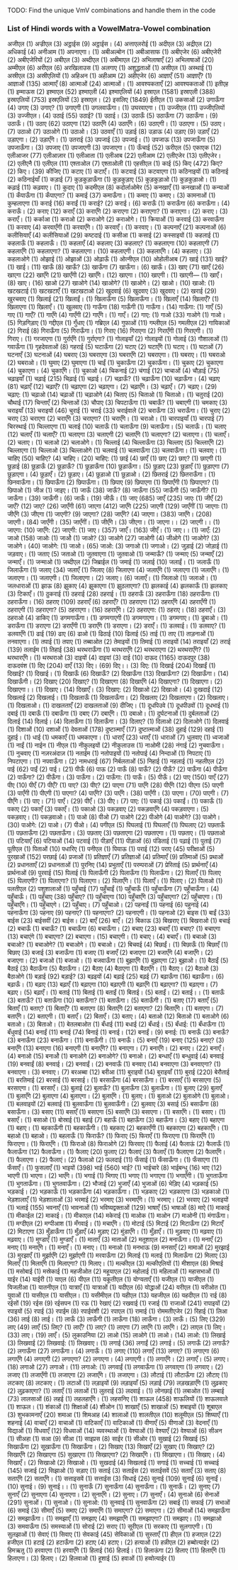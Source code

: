 TODO: Find the unique VmV combinations and handle them in the code

### List of Hindi words with a VowelMatra-Vowel combination
अजीएल (1)
अज्रीएल (3)
अट्ठाईस (9)
अट्ठाईस। (4)
अत्ताएलरोई (1)
अदीएल (3)
अद्रीएल (2)
अधिकाई (4)
अनीआम (1)
अपनाएगा। (1)
अबीअल्बोन (1)
अबीआसाफ (1)
अबीएजेर (6)
अबीएजेरी (2)
अबीएजेरियों (2)
अबीएल (3)
अब्दीएल (1)
अबीमाएल (2)
अभिलाषाएँ (2)
अभिलाषाओं (20)
अम्मीएल (6)
अरीएल (6)
अरखिलाउस (1)
अलगाए (1)
अशुद्धताओं (1)
असीएल (1)
अस्थाई (1)
अस्रीएल (3)
अस्रीएलियों (1)
अहिअन (1)
अहीआम (2)
अहीएजेर (6)
आज्ञाएँ (51)
आज्ञाएँ? (1)
आज्ञाओं (135)
आत्माएँ (8)
आत्माओं (24)
आत्माओं। (1)
आवश्यकताएँ (2)
आवश्यकताओं (1)
इतीएह (1)
इम्माऊस (2)
इश्माएल (52)
इश्माएली (4)
इश्माएलियों (4)
इस्राएल (1581)
इस्राएली (388)
इस्राएलियों (753)
इस्रएलियों (3)
इस्राएल। (2)
इसलिए (1849)
ईतीएल (1)
उकसाओं (2)
उगाऊँगा (4)
उगाए (3)
उगाए? (1)
उगाएगी (1)
उगलवाऊँगा। (1)
उघरवाएगा। (1)
उज्जीएल (11)
उज्जीएलियों (3)
उज्जीएल। (4)
उठाई (55)
उठाई? (1)
उठाई। (3)
उठाऊँ (5)
उठाऊँगा (7)
उठाऊँगा। (9)
उठाऊँ। (1)
उठाए (62)
उठाएगा (12)
उठाएँगे (4)
उठाएँगे। (6)
उठाएगी। (1)
उठाएगा। (5)
उठाए। (7)
उठाओ (7)
उठाओगे (1)
उठाओ। (3)
उठवाएँ (1)
उड़ाई (8)
उड़ाऊ (4)
उड़ाए (9)
उड़ाएँ (2)
उड़ाएगा। (2)
उड़ाएँगे। (1)
उतराई (3)
उपजाई (3)
उपजाई। (1)
उपजाऊ (13)
उपजाऊँगा (5)
उपजाऊँगा। (3)
उपजाए (1)
उपजाएगी (3)
उपजाएगा। (1)
ऊँचाई (52)
ऊरीएल (5)
एकाएक (12)
एलीआजर (77)
एलीआज़ार (1)
एलीआता (1)
एलीआब (22)
एलीआम (2)
एलीएजेर (13)
एलीएजेर। (2)
एलीएनै (1)
एलीएल (11)
एश्‍ताओल (7)
एश्‍ताओली (1)
एहसीएल (1)
काई (5)
किए (472)
किए? (2)
किए। (39)
कीजिए (1)
कटाए (1)
कटाएँ। (1)
कटवाई (3)
कटवाएगा (1)
कठिनाइयों (1)
कठिनाई (2)
कठिनाईयाँ (1)
कड़ाई (7)
कुड़कुड़ाऊँगा (1)
कुड़कुड़ाए (5)
कुड़कुड़ाओ (1)
कुड़कुड़ाओ। (1)
कढ़ाई (11)
कढ़वाए। (1)
कुदाए (1)
कदमीएल (8)
कदोर्लाओमेर (5)
कनखाएँ (1)
कनखाओं (1)
कन्याओं (1)
कँपाऊँगा (1)
कँपाएगा? (1)
कमाई (37)
कमाऊँगा। (1)
कमाए (1)
कमाए। (3)
कामनाओं (1)
कुम्हलाएगा (1)
कराई (16)
कराईं (1)
कराई? (2)
कराई। (6)
कराऊँ (1)
कराऊँगा (6)
कराऊँगा। (4)
कराऊँ। (2)
कराए (12)
कराएँ (3)
कराएँगे (2)
कराएगा (2)
कराएगा? (1)
कराएगा। (2)
कराए। (3)
कराएँ। (1)
कर्काआ (1)
कराओ (2)
कराओगे (2)
कराओगे। (1)
क्रियाओं (1)
करवाई (3)
करवाऊँगा (1)
करवाए (4)
करवाएँगी (1)
करवाएँगे। (1)
करवाएँ। (1)
करवाए। (1)
कल्पनाएँ (21)
कल्पनाओं (6)
कलीसियाएँ (4)
कलीसियाओं (29)
कष्टदाई (1)
कसीआ (1)
कसाई (2)
कस्साइयों (1)
कहलाई (1)
कहलाऊँ (1)
कहलाऊँ। (1)
कहलाएँ (4)
कहलाए (3)
कहलाए? (1)
कहलाएगा (10)
कहलाएगी (7)
कहलाएँगे (1)
कहलाएगा? (1)
कहलाएगा। (10)
कहलाएगी। (3)
कहलाएँगे। (4)
कहलाए। (3)
कहलाओगे (1)
ओझाई (1)
ओझाओं (3)
ओढ़ाऊँ (1)
ओत्नीएल (10)
ओहोलीआब (7)
खाई (131)
खाई? (1)
खाई। (11)
खाऊँ (8)
खाऊँ? (3)
खाऊँगा (7)
खाऊँगा। (6)
खाऊँ। (3)
खाए (71)
खाएँ (26)
खाएगा (22)
खाएँगे (21)
खाएँगी (2)
खाएँगे। (12)
खाएगा। (10)
खाएगी। (1)
खाएगी— (1)
खाएँ। (8)
खाए। (16)
खाओ (27)
खाओगे (14)
खाओगे? (1)
खाओगे। (2)
खाओ। (10)
खाओ: (1)
खटखटाई (1)
खटखटाएँ (1)
खटखटाओ (2)
खुदवाई (6)
खुदवाए (3)
खुदवाए। (2)
खराई (29)
खुरचवाए (1)
खिलाई (21)
खिलाईं। (1)
खिलाऊँगा (5)
खिलाऊँगा। (1)
खिलाएँ (14)
खिलाएँ? (1)
खिलाएगा (1)
खिलाएँ। (1)
खुलवाए (1)
गाऊँगा (18)
गाऊँगी (1)
गाऊँगा। (14)
गाऊँगा: (1)
गाएँ (5)
गाए (1)
गाएँ? (1)
गाएँगे (4)
गाएँगी (2)
गाएँगे। (1)
गाएँ। (2)
गाए: (1)
गाओ (33)
गाओगे (1)
गाओ। (5)
गिड़गिड़ाए (1)
गद्दीएल (1)
गुँधाए (1)
गब्रिएल (4)
गुफाओं (11)
गम्लीएल (5)
गमलीएल (2)
गायिकाओं (2)
गिराई (8)
गिराऊँगा (5)
गिराऊँगा। (1)
गिराए (16)
गिराएगा (2)
गिराएँगी (1)
गिराएगी। (1)
गिराए। (1)
गरजाएगा (1)
गुर्राएँगे (1)
गुर्राएगा? (1)
गोलाइयाँ (2)
गोलाइयों (1)
गोलाई (3)
गौशालाओं (1)
गवाऊँगा (1)
गृहदेवताओं (8)
गहराई (5)
घटाऊँगा (2)
घटाए (2)
घटाएँगे (1)
घटाए। (1)
घटाओं (7)
घटनाएँ (3)
घटनाओं (4)
घबराए (3)
घबराएगा (3)
घबराएँगे (2)
घबराएगा। (1)
घबराए। (1)
घबराओ (2)
घबराओ। (1)
घुमाए (2)
घुमाएगा (1)
चाईं (1)
चुकाऊँगा (2)
चुकाऊँगा। (1)
चुकाए (2)
चुकाएगा (4)
चुकाएगा। (4)
चुकाएँगे। (1)
चुकाओ (4)
चिकनाई (2)
चंगाई (12)
चाचाओं (4)
चौड़ाई (75)
चढ़ाइयाँ (1)
चढ़ाई (215)
चिढ़ाई (1)
चढ़ाई। (7)
चढ़ाऊँ? (1)
चढ़ाऊँगा (10)
चढ़ाऊँगा। (4)
चढ़ाए (81)
चढ़ाएँ (12)
चढ़ाएँ? (1)
चढ़ाएगा (2)
चढ़ाएगा। (2)
चढ़ाएँगे। (3)
चढ़ाएँ। (7)
चढ़ाए। (29)
चढ़ाए: (1)
चढ़ाओ (14)
चढ़ाओं (1)
चढ़ाओगे (4)
चिताए (5)
चिताओ (1)
चिताओ। (1)
चतुराई (20)
चौथाई (17)
चिन्ताएँ (2)
चिन्ताओं (3)
चौपाए (3)
चिपटाऊँगा (1)
चबाऊँ? (1)
चबाएगी (1)
चमकाए (3)
चराइयाँ (13)
चराइयों (46)
चुराई (1)
चराई (33)
चराईवाले (2)
चराऊँगा (3)
चराऊँगा। (1)
चुराए (2)
चराए (3)
चराएगा (2)
चराएँगे (3)
चराएगा? (1)
चराएँगे। (1)
चराओ। (1)
चारपाइयाँ (1)
चारपाई (7)
चिरस्थाई (1)
चिल्‍लाएगा (1)
चलाई (10)
चलाऊँ (1)
चलाऊँगा (9)
चलाऊँगा। (5)
चलाऊँ। (1)
चलाए (12)
चलाएँ (1)
चलाएँ? (1)
चलाएगा (3)
चलाएगी (2)
चलाएँगे (1)
चलाएगा? (2)
चलाएगा। (1)
चलाएँ। (2)
चलाए। (1)
चलाओ (2)
चलाओगे। (1)
चिल्लाई (4)
चिल्लाऊँगा (3)
चिल्लाए (5)
चिल्लाएँगे (2)
चिल्लाएगा (1)
चिल्लाओ (3)
चिल्लाओगे (1)
चलवाई (1)
चलवाऊँगा (3)
चलवाऊँगा। (1)
चलवाए। (1)
चाहिए (50)
चाहिए? (4)
चाहिए। (20)
चाहिए: (1)
छाई (4)
छाएँ (1)
छाए (2)
छाए? (1)
छाएगी (1)
छुड़ाई (8)
छुड़ाऊँ (2)
छुड़ाऊँ? (1)
छुड़ाऊँगा (10)
छुड़ाऊँगा। (5)
छुड़ाए (23)
छुड़ाएँ (1)
छुड़ाएगा (7)
छुड़ाएगा। (4)
छुड़ाएँ। (2)
छुड़ाए। (4)
छुड़ाओ (1)
छुड़ाओ। (2)
छितराई (2)
छितराऊँगा। (1)
छिनवाऊँगा। (1)
छिपाऊँगा (2)
छिपाऊँगा। (1)
छिपाए (9)
छिपाएगा (1)
छिपाएँगी (1)
छिपाएगा? (1)
छिपाओ (1)
जीअ (1)
जाइए। (1)
जाऊँ (38)
जाऊँ? (8)
जाऊँगा (55)
जाऊँगी (5)
जाऊँगी? (1)
जाऊँगा। (39)
जाऊँगी। (6)
जाऊँ। (19)
जीऊँ। (1)
जाए (685)
जाएँ (235)
जाएः (1)
जीएँ (2)
जाएँ? (12)
जाए? (26)
जाएँगी (61)
जाएगा (412)
जाएँगे (225)
जाएगी (129)
जाएँगीं (1)
जाएगाः (1)
जीएँगे (3)
जीएगा (1)
जाएगी? (9)
जाएगा? (28)
जाएँगे? (4)
जाएगा। (383)
जाएँगे। (208)
जाएगी। (84)
जाएँगी। (35)
जाएँगीं। (1)
जीएँगे। (3)
जीएगा। (1)
जाएगा।। (2)
जाएगी।। (1)
जाएगा: (10)
जाएँगे: (2)
जाएगी: (1)
जाए। (357)
जाएँ। (163)
जीएँ। (1)
जाए।। (1)
जाएँ: (2)
जाओ (158)
जाओः (1)
जाओे (1)
जाओ? (3)
जाओगे (27)
जाओगी (4)
जीओगे (1)
जाओगे? (3)
जाओगे। (40)
जाओगे: (1)
जाओ। (65)
जाओ: (3)
जगाओ (1)
जगाओ। (2)
जुड़ाई (2)
जोड़ाई (1)
जड़वाए। (1)
जताए (5)
जताओ (1)
जुतवाएगा (1)
जुतवाओ (1)
जन्माऊँ? (1)
जन्माए (5)
जन्माएँ (2)
जन्माएँ। (1)
जन्माओ (1)
जब्दीएल (2)
जिब्राईल (1)
जमाई (1)
जलाई (10)
जलाईं। (1)
जलाऊँ (1)
जिलाऊँगा (1)
जलाए (34)
जलाएँ (1)
जिलाए (8)
जिलाएगा (4)
जलाएँगे (1)
जलाएगा (1)
जलाएँगे। (1)
जलाएगा। (1)
जलाएगी। (1)
जिलाएगा। (2)
जलाए। (6)
जलाएँ। (1)
जिलाओ (1)
जलाओ। (1)
जलधाराओं (1)
झाऊ (8)
झुकाए (4)
झुकाएगा (1)
झुठलाएगा? (1)
झलकाई (4)
झलकाऊँ (1)
झलकाए (3)
टिकाएँ। (1)
ठुकराई (1)
ठहराई (28)
ठहराई। (1)
ठहराऊँ (3)
ठहराऊँगा (18)
ठहराऊँगाः (1)
ठहराऊँगा। (16)
ठहराए (109)
ठहराएँ (6)
ठहराएँ? (1)
ठहराएगा (12)
ठहराएँगे (4)
ठहराएँगी (1)
ठहराएगी (1)
ठहराएगा? (5)
ठहराएगा। (16)
ठहराएँगे। (2)
ठहराएगा: (1)
ठहराए। (18)
ठहराएँ। (3)
ठहराओ (4)
डाकिए (1)
डगमगाऊँगा। (1)
डगमगाएगी (1)
डगमगाएगा। (1)
डगमगाए। (1)
डुबाओ। (1)
डराऊँगा (1)
डराएगा (2)
डराएँगी (1)
डराएँगे (1)
डराएगा। (2)
डराएँ। (1)
डलवाई। (1)
डलवाए? (1)
डलवाएँगे (1)
ढाई (19)
ढाए (6)
ढाओ (1)
ढिठाई (10)
ढिलाई (5)
ताई (1)
ताए (1)
ताड़नाओं (1)
तनवाएगा। (1)
तपाई (1)
तपाए (1)
तब्बाओत (2)
तेमाइयों (1)
तिमाई (1)
तराइयों (14)
तराइयाँ (2)
तराई (139)
तलाईम (1)
तिहाई (38)
थरथराऊँगा (1)
थरथराएँगे (2)
थरथराएगा (2)
थरथराएँगे? (1)
थरथारएँगे। (1)
थरथराओ (3)
दाइयों (4)
दाइयां (3)
दाई (10)
दाऊद (1165)
दाऊदपुर (38)
दाऊदवंश (1)
दिए (204)
दाएँ (13)
दिए। (69)
दिए।। (3)
दिए: (1)
दिखाई (204)
दिखाईं (1)
दिखाई? (1)
दिखाई। (1)
दिखाऊँ (6)
दिखाऊँ? (2)
दिखाऊँगा (13)
दिखाऊँगा? (2)
दिखाऊँगा। (14)
दिखाऊँगी। (2)
दिखाए (20)
दिखाए? (1)
दिखाएगा (8)
दिखाएँगे (4)
दिखाएगा? (1)
दिखाएगा। (2)
दिखाएगा।। (1)
दिखाए। (14)
दिखाएँ। (3)
दिखाए: (2)
दिखाओ (2)
दिखाओ। (4)
दुःखदाई (12)
दिखलाई (2)
दिखलाई। (1)
दिखलाऊँ (1)
दिखलाऊँगा। (2)
दिखलाए (2)
दिखलाएगा। (2)
दिखलाए। (1)
दिखलाओ। (1)
दाखलताएँ (2)
दाखलताओं (9)
दीजिए। (1)
दूधपिउवे (1)
दूधपीउवों (1)
दूधभाई (1)
दबाई (1)
दबाऊँ (1)
दबाऊँगा (1)
दबाए (7)
दबाएँगे। (1)
दबाओ। (1)
दुर्घटनाओं (1)
दुर्बलताओं (2)
दिलाई (14)
दिलाई। (4)
दिलाऊँगा (1)
दिलाऊँगा। (3)
दिलाए? (1)
दिलाओ (2)
दिलाओगे (1)
दिलवाई (1)
दिशाओं (10)
दशाओं (1)
देवताओं (178)
दुष्टात्माएँ (17)
दुष्टात्माओं (38)
दुहाई (129)
दहाई (1)
दुहाई। (1)
धाई (1)
धमकाएँ (1)
धमकाएगा। (1)
धाराएँ (23)
धराएँ (1)
धाराओं (7)
धुलवाए (1)
ध्वजाओं (1)
नाईं (1)
नाईन (1)
नीएल (1)
नीकुलइयों (2)
नीकुलाउस (1)
नाओमी (28)
नंगाई (2)
नुचवाऊँगा। (1)
नुचवाए (1)
नज़रअंदाज़ (1)
नताईम (1)
नतोपाइयों (1)
नतोपाई (4)
निन्दाओं (1)
निपटाए (1)
निपटाएगा। (1)
नपवाऊँगा। (2)
नामधराई (67)
निर्बलताओं (5)
निहाई (1)
नहलाई (1)
नहलीएल (2)
पाई (62)
पाईं (2)
पाई। (21)
पीऊँ (6)
पाऊ (2)
पाऊँ (8)
पाऊँ? (2)
पीऊँ? (2)
पाऊँगा (4)
पीऊँगा (2)
पाऊँगा? (2)
पीऊँगा। (3)
पाऊँगा। (2)
पाऊँगा: (1)
पाऊँ। (5)
पीऊँ। (2)
पाए (150)
पाएँ (27)
पीए (10)
पीएँ (7)
पीएँ? (1)
पाए? (3)
पीए? (2)
पाएगा (71)
पाएँगे (28)
पीएँगे (12)
पीएगा (5)
पाएगी (3)
पाएँगी (1)
पीएगी (1)
पाएगा? (4)
पाएँगे? (3)
पाएँगे। (38)
पाएँगी। (3)
पाएगा। (70)
पाएगी। (7)
पीएँगे। (1)
पाए। (71)
पाएँ। (29)
पीएँ। (3)
पीए। (7)
पाए: (1)
पकाई (3)
पकाईं। (1)
पकाऊँ (1)
पकाए (2)
पकाएँ (3)
पकाएँ। (1)
पकाओ (3)
पकड़वाए (2)
पकड़वाएँगे (4)
पकड़वाएगा। (5)
पकड़वाए। (1)
पकड़वाओ। (1)
पाओ (8)
पीओ (7)
पाओगे (22)
पीओगे (4)
पाओगे? (3)
पाओगे। (30)
पाओगे: (2)
पाओ। (7)
पीओ। (4)
पगीएल (5)
पिघलाई (1)
पिघलाएँ (1)
पिघलाए (2)
पछताऊँ (1)
पछताऊँगा (2)
पछताऊँगा। (3)
पछताए (3)
पछताएगा (2)
पछताएगा। (1)
पछताए। (1)
पछताओ (1)
पटियाएँ (6)
पटियाओं (14)
पटवाई (1)
पीड़ाएँ (11)
पीड़ाओं (6)
पंडिताई (1)
पढ़ाई (1)
पुताई (7)
पूतीएल (1)
पिताओं (10)
पधारिए (1)
पनीएल (1)
पियाऊ (1)
पराई (12)
पराए (45)
परीक्षाओं (5)
पुरखाओं (152)
परछाई (4)
प्रजाओं (1)
प्रतिज्ञाएँ (7)
प्रतिज्ञाओं (4)
प्रतिमाएँ (9)
प्रतिमाओं (5)
प्रथाओं (2)
प्रधानताएँ (2)
प्रधानताओं (1)
पुरनिए (14)
प्रभुताएँ (1)
परम्पराओं (7)
प्रेरिताई (5)
प्रार्थनाएँ (4)
प्रार्थनाओं (9)
पुरवाई (15)
पिलाई (1)
पिलाऊँगी (2)
पिलाऊँगा (1)
पिलाऊँगा। (2)
पिलाएँ (1)
पिलाए (5)
पिलाएगी? (1)
पिलाएगा? (1)
पिलाएगा। (2)
पिलाएँगे। (1)
पिलाएँ। (1)
पिलाए। (2)
पिलाओ (1)
पलतीएल (2)
पशुशालाओं (1)
पहुँचाई (17)
पहुँचाईं (1)
पहुँचाऊँ (1)
पहुँचाऊँगा (7)
पहुँचाऊँगा। (4)
पहुँचाऊँ। (1)
पहुँचाए (38)
पहुँचाए? (1)
पहुँचाएगा (10)
पहुँचाएँगे (3)
पहुँचाएगा? (2)
पहुँचाएगा। (1)
पहुँचाएँगे। (1)
पहुँचाएगे। (2)
पहुँचाए। (7)
पहुँचाओ। (2)
पहनाईं (1)
पहनाई (6)
पहुनाई (4)
पहनाऊँगा (3)
पहनाए (9)
पहनाए? (1)
पहनाएगा? (2)
पहनाएगी। (1)
पहनाओ (2)
बाइस (1)
बाईं (33)
बाईस (23)
बाईसवीं (2)
बाईस। (2)
बाएँ (26)
बाएँ। (2)
बिकाऊ (3)
बिखराए (1)
बिखराओ (1)
बचाई (2)
बचाऊँ (1)
बचाऊँ? (1)
बचाऊँगा (6)
बचाऊँगा। (2)
बचाए (23)
बचाएँ (1)
बचाए? (1)
बचाएगा (13)
बचाएंगे (1)
बचाएगा? (2)
बचाएगा। (15)
बचाएगी। (1)
बचाए। (4)
बचाएँ। (1)
बचाओ (3)
बचाओ? (1)
बचाओगे? (1)
बचाओगे। (1)
बचाओ। (2)
बिचवई (4)
बिछाईं। (1)
बिछाऊँ (1)
बिछाएँ (1)
बिछाए (3)
बजाई (3)
बजाऊँगा (1)
बजाए (1)
बजाएँ (2)
बजाएगा (2)
बजाएँगे (4)
बजाएँगे। (2)
बजाएगा। (2)
बजाओ (1)
बजाओ। (1)
बजवाऊँगा (1)
बुझाएँगे (1)
बुझाएगा (2)
बुझाओ। (1)
बैठाईं (5)
बैठाई (3)
बैठाऊँगा (5)
बैठाऊँगा। (2)
बैठाए (4)
बैठाएगा (1)
बैठाएँगे। (1)
बैठाए। (2)
बैठाओ (3)
बैठाओगे (1)
बड़ाई (92)
बड़ाई? (3)
बढ़इयों (4)
बढ़ाई (25)
बढ़ई (7)
बढ़ाऊँगा (16)
बढ़ाऊँगा। (6)
बढ़ाऊँ। (1)
बढ़ाए (13)
बढ़ाएँ (1)
बढ़ाएगा (10)
बढ़ाएगी (1)
बढ़ाएँगे (1)
बढ़ाएगा? (1)
बढ़ाएगा। (7)
बढ़ाए। (5)
बढ़ाएँ। (1)
बताई (11)
बिताई (1)
बताईं (1)
बिताई। (5)
बताईं। (2)
बताई।। (1)
बताऊँ (3)
बताऊँ? (1)
बताऊँगा (10)
बताऊँगा? (1)
बताऊँगा। (5)
बताऊँगी। (1)
बताए (17)
बताएँ (5)
बिताएँ (1)
बताए? (1)
बिताएँ? (1)
बताएगा (8)
बिताएँगे (2)
बताएगा? (2)
बिताएँगे। (1)
बताएगा। (7)
बताएँगे। (2)
बताएगी। (1)
बताएँ। (2)
बिताएँ। (3)
बताए। (4)
बताओ (12)
बिताओ (1)
बताओगे (6)
बताओ। (3)
बिताओ। (1)
बेतलबाओत (1)
बँधाई (11)
बधाई (2)
बँधाई। (5)
बँधाई: (1)
बँधाऊँगा (1)
बँधुवाई (14)
बनाईं (11)
बनाई (74)
बिनाई (1)
बनाई। (12)
बनाईं। (9)
बनाई: (1)
बनाऊँ (3)
बनाऊँ? (3)
बनाऊँगा (23)
बनाऊँगा। (11)
बनाऊँगी। (1)
बनाऊँ। (5)
बनाएँ (19)
बनाए (125)
बनाए? (3)
बनाएँगे (13)
बनाएगा (16)
बनाएगी (1)
बनाएँगे? (1)
बनाएगा। (7)
बनाएँगे। (2)
बनाए। (22)
बनाएँ। (4)
बनाओ (15)
बनाओे (1)
बनाओगे (2)
बनाओगे? (1)
बनाओ। (2)
बन्धाएँ (1)
बन्धुवाई (4)
बनवाई (19)
बनवाईं (8)
बनवाई। (2)
बनवाईं। (2)
बनवाऊँ (1)
बनवाए (14)
बनवाएगा (3)
बनवाएगा? (1)
बनवाएगा। (3)
बनवाए। (7)
बरअब्बा (12)
बरीआ (11)
बुराइयों (14)
बुराइयाँ (11)
बुराई (220)
बेरौताई (1)
बरतिमाई (2)
बरसाई (1)
बरसाई। (1)
बरसाऊँगा (4)
बरसाऊँगा। (1)
बरसाएँ (1)
बरसाएगा (5)
बरसाएगा। (1)
बरसाएँ। (3)
बुलाई (2)
बुलाऊँ? (1)
बुलाऊँगा (3)
बुलाऊँगा। (1)
बुलाए (29)
बुलाएँ (1)
बुलाएँगे (2)
बुलाएगा (4)
बुलाएगा। (2)
बुलाएँगे। (1)
बुलाए। (1)
बुलाओ (2)
बुलाओगे (1)
बुलाओ। (1)
बलवाइयों (2)
बलवाई (1)
बुलवाऊँगा (1)
बुलवाऊँगी। (2)
बुलवाए (3)
बसाई (5)
बसाऊँगा (8)
बसाऊँगा। (3)
बसाए (11)
बसाएँ (1)
बसाएगा (5)
बसाएँगे (3)
बसाएगा। (1)
बसाएँगे। (1)
बसाए। (1)
बसाएँ। (1)
बसाओ (1)
बोस्राई (1)
बहाई (7)
बहाऊँ (1)
बहाऊँगा (3)
बहाऊँगा। (3)
बहाए (1)
बहाएगा (1)
बहाए। (1)
बहकाऊँगी (1)
बहकाऊँगी। (1)
बहकाए (2)
बहकाएँगी (1)
बहकाएगा (2)
बहकाएँगे। (1)
बहाओ (1)
बहाओ। (1)
बहलाऊँ (1)
फिराऊँ? (1)
फिराए (5)
फिराएँ (1)
फिराएगा (1)
फिराएँगे (1)
फिराएगा। (1)
फिराएँगे। (1)
फिराओ (8)
फिराओगे (2)
फिरवाए (1)
फैलाई (4)
फैलाऊं (2)
फैलाऊँ (1)
फैलाऊँगा (12)
फैलाऊँगा। (1)
फैलाए (20)
फुलाए (2)
फैलाएं (3)
फैलाएँ (1)
फैलाएगा (2)
फैलाएँगे। (1)
फैलाएगा। (2)
फैलाएं। (2)
फैलाओ (2)
फलदाई (11)
फँसाई (1)
फँसाऊँगा। (1)
फँसाएगा (1)
फँसाएँ। (1)
फुसलाएँ (1)
भाइयों (398)
भाई (560)
भाई? (1)
भाईचारे (8)
भाईबन्धु (16)
भाए (12)
भाएगी (1)
भाएगा। (2)
भाएँगे। (1)
भगाई (1)
भिगाए (1)
भगाए (1)
भगाएगा (1)
भगाएँगी। (1)
भुगताऊँगा (1)
भुगताऊँगा। (1)
भुगतवाऊँगा। (2)
भौजाई (2)
भुजाएँ (4)
भुजाओं (6)
भेड़िए (4)
भड़काई (5)
भड़काई। (2)
भड़काऊँ (1)
भड़काऊँगा (4)
भड़काऊँगा। (1)
भड़काए (2)
भड़काएगा (3)
भड़काओ (1)
भेड़शालाएँ (1)
भेड़शालाओं (3)
भरमाई (2)
भरमाए (3)
भरमाएँगे। (1)
भरमाए। (2)
भरवाए (2)
भलाइयों (1)
भलाई (155)
भवनाएँ (1)
भावनाओं (1)
भविष्यद्वक्ताओं (129)
भाषाएँ (5)
भाषाओं (8)
माऐ (1)
माकाई (1)
मीकाईल (2)
माकाई। (1)
मीकाएल (14)
मकेराई (1)
माओक (1)
माओन (7)
माओनी (1)
मंगाऊँगा। (1)
मग्दीएल (2)
मग्पीआश (1)
मँगवाई। (1)
मचाएँगे। (1)
मोटाई (5)
मिटाई (2)
मिटाऊँगा (2)
मिटाएँ (2)
मिटाएगा (3)
मुँड़ाऊँगा (1)
मुँड़ाएँ (4)
मुड़ाए (2)
मुंडाएँगे। (1)
मुँड़ाएँ। (1)
मुड़वाए (1)
मढ़वाए (1)
मढ़वाए। (1)
मुण्डाएँ (1)
मुण्डाएँ। (1)
माताएँ (3)
माताओं (2)
मतूशाएल (2)
मनाऊँगा। (1)
मनाएँ (2)
मनाए (1)
मनाएँगे। (1)
मनाएँ। (1)
मनाए। (1)
मनाओ (1)
मनभाऊ (9)
मनसाएँ (2)
मामाओं (2)
मुरझाई (3)
मुरझाएँ (1)
मुर्झाएँगे (2)
मुर्झाएगी (1)
मरवाऊँगा (2)
मिलाई (1)
मलाई (1)
मिलाऊँगा (2)
मिलाए (3)
मिलाएँ (1)
मिलाएँगे (1)
मिलाएगा? (1)
मिलाए। (1)
मल्कीएल (3)
मल्कीएलियों (1)
मीशाएल (8)
मिश्राई (1)
मसोबाई (1)
मस्रेकाई (1)
महजीओत (2)
महूयाएल (2)
महोलाई (1)
महिलाओं (1)
महासभाओं (1)
याईर (14)
याईरी (1)
याएल (6)
यीएल (11)
यकूतीएल (1)
योग्यताएँ (1)
यजीएल (1)
याजीएल (1)
यिजलीआ (1)
यातनीएल (1)
यात्राएँ (1)
यात्राओं (1)
यदीएल (6)
योद्धाओं (24)
यरीएल (1)
यरीओत (1)
युवाओं (1)
यासीएल (1)
यासीएल। (1)
यसीमीएल (1)
यहीएल (13)
यहजीएल (6)
यहदीएल (1)
राई (8)
रईसों (19)
रईस (9)
रईसपन (1)
रऊ (1)
रेखाएं (2)
रखवाई (1)
रजाई (1)
राजाओं (241)
रापाइयों (2)
रपाइयों (5)
रपाई (3)
रपाईम (8)
रपाईवंशी (2)
रपाएल (1)
रामाई (1)
रोममतीएजेर (2)
रिहाई (1)
लिआ (36)
लाई (8)
लाई। (1)
लाऊँ (3)
लाऊँगी (1)
लाऊँगा (18)
लाऊँगा। (3)
लाऊँ। (5)
लिए (329)
लाए (49)
लाएँ (5)
लिए? (1)
लाएँ? (1)
लाए? (1)
लाएगा (7)
लाएँगे (1)
लाएँगे। (2)
लाएल (1)
लिए। (33)
लाए। (19)
लाएँ। (5)
लुकाउनिया (2)
लाओ (15)
लाओगे (1)
लाओ। (14)
लाओ: (1)
लिखाई (3)
लिखवाई (2)
लिखवाई: (1)
लिखवाए। (1)
लगाई (36)
लगाईं (2)
लगाई। (5)
लगाऊँ (2)
लगाऊँ? (2)
लगाऊँगा (27)
लगाऊँगा। (4)
लगाऊँ। (1)
लगाए (110)
लगाएँ (13)
लगाए? (1)
लगाएगा (6)
लगाएँगे (4)
लगाएगी (2)
लगाएगा? (2)
लगाएगा। (4)
लगाएगी। (1)
लगाएँगे। (2)
लगाएँ। (5)
लगाए। (18)
लगाओ (27)
लगाओ। (11)
लगाओ: (1)
लगवाईं (1)
लगवाऊँगा (1)
लगवाएगा (1)
लगवाए। (2)
लजाए (1)
लजाएँगी (1)
लजाएगा (2)
लजाएँगे। (1)
लजाएगा। (3)
लौटाई (1)
लौटाऊँगा (2)
लौटाए (1)
लटकाए (8)
लटकाए। (1)
लटाओं (1)
लड़ाइयों (9)
लड़ाइयाँ (5)
लड़ाई (79)
लड़खड़ाएँगे (1)
लुढ़काए (2)
लुढ़काएगा? (1)
लताएँ (1)
लताओं (1)
लुतराई (3)
लदवाई। (1)
लोनछाई (1)
लबाओत (1)
लम्बाई (73)
लालसाओं (6)
लहई (1)
लहलहाएँगे। (1)
लहसनिए (1)
शाऊल (458)
शाऊलियों (1)
शाऊलवाले (1)
शाऊल। (1)
शंकाओं (1)
शिक्षाओं (4)
शीओन (1)
शाखाएँ (5)
शाखाओं (5)
शबाइयों (1)
शूबाएल (3)
शुभकामनाएँ (20)
शमाआ (1)
शिमआह (4)
शालाओं (1)
शालतीएल (10)
शलूमीएल (5)
शिष्याएँ (1)
शहनाई (4)
वाचाएँ (2)
वाचाओं (1)
वाटिकाएँ (1)
वाटिकाओं (1)
वीणाएँ (5)
वीणाओं (3)
वेदनाएँ (1)
विद्याओं (1)
विधवाएँ (12)
विधवाओं (14)
व्यवस्थाओं (1)
वेश्‍याओं (1)
वेश्याएँ (2)
वेश्याओं (6)
सीअन (1)
सीअहा (1)
सआ (9)
सीआ (1)
साइप्रस (8)
साईर (1)
सीओर (1)
सुखाई (2)
सिखाई (5)
सिखाऊँगा (2)
सूखाऊँगा (1)
सिखाऊँगा। (2)
सिखाए (13)
सिखाएँ (2)
सुखाए (1)
सिखाए? (2)
सिखाएँगे (2)
सिखाएगा (5)
सुखाएगा (1)
सिखाएगा? (2)
सिखाएँगे। (1)
सिखाएगा। (1)
सिखाए। (4)
सिखाएँ। (2)
सिखाओ (2)
सिखाओ। (1)
सुखदाई (4)
सिखलाई (1)
सगाई (1)
सच्‍चाई (1)
सच्चाई (145)
सजाई (2)
सिझाओ (1)
सड़ाए (1)
सताई (3)
सताईस (2)
सताईसवें (5)
सताएँ (3)
सताए (8)
सताएँगे (2)
सताएँगे। (1)
सत्ताइसवें (1)
सत्ताईस (3)
सिधाई (26)
सुनाई (109)
सुनाईं (6)
सुनाईं। (10)
सुनाई। (9)
सुनाई।। (1)
सुनाऊँ (7)
सुनाऊँगा (4)
सुनाऊँगा। (1)
सुनाऊँ। (2)
सुनाए (7)
सुनाएँ (2)
सुनाएगा (4)
सुनाएगा। (2)
सुनाएँगे। (2)
सुनाए। (7)
सुनाएँ। (4)
सुनाओ (6)
सेनाओं (291)
सुनाओं। (1)
सुनाओ। (1)
सुनाओ: (1)
सुनवाई (1)
सुनवाऊँगा (2)
सबाई (1)
सफाई (7)
सभाओं (6)
समाई (3)
सीमाएँ (5)
समाए (2)
समाएँगे (1)
समाएगा? (2)
समाएगा। (2)
सीमाओं (14)
समझाऊँगा (2)
समझाऊँगा। (1)
समझाएँ (1)
समझाए (4)
समझाएँगे (1)
समझाएगा? (1)
समझाए। (1)
समझाओ (3)
समवाऊँगा (5)
समस्याओं (1)
सोराई (2)
सराए (1)
सूरीएल (1)
सरकाए (1)
सुलगाएगी। (1)
सुलझाओं (1)
सेवाएं (1)
सिवाए (1)
सेवकाई (45)
सेविकाओं (1)
सुस्ताएँ (1)
हीएल (1)
हजाएल (22)
हजीएल (1)
हटाई (2)
हटाऊँगा (2)
हटाए (4)
हटाए। (2)
हत्याओं (1)
हन्नीएल (2)
हब्बोत्याईर (2)
हिमऋतु (1)
हरवाएगा (1)
हरवाएँगे (1)
हिलाई (16)
हिलाई। (1)
हिलाऊंगा (2)
हिलाए (11)
हिलाएँगे (1)
हिलाएगा। (3)
हिलाए। (2)
हिलवाओ (1)
हूशाई (5)
हवाओं (1)
हव्वोत्याईर (1)
